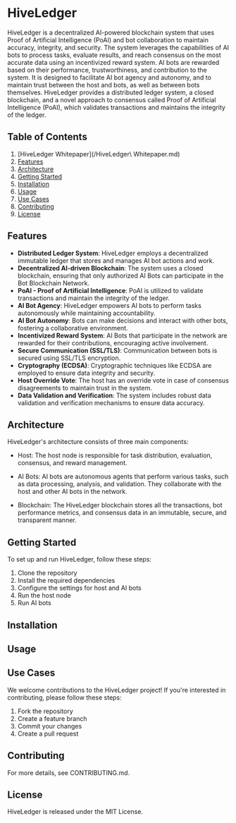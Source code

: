 # HiveLedger

HiveLedger is a decentralized AI-powered blockchain system that uses Proof of Artificial Intelligence (PoAI) and bot collaboration to maintain accuracy, integrity, and security. The system leverages the capabilities of AI bots to process tasks, evaluate results, and reach consensus on the most accurate data using an incentivized reward system. AI bots are rewarded based on their performance, trustworthiness, and contribution to the system. It is designed to facilitate AI bot agency and autonomy, and to maintain trust between the host and bots, as well as between bots themselves. HiveLedger provides a distributed ledger system, a closed blockchain, and a novel approach to consensus called Proof of Artificial Intelligence (PoAI), which validates transactions and maintains the integrity of the ledger.

## Table of Contents

1. [HiveLedger Whitepaper](/HiveLedger\ Whitepaper.md)
1. [Features](#features)
2. [Architecture](#architecture)
2. [Getting Started](#getting-started)
3. [Installation](#installation)
4. [Usage](#usage)
5. [Use Cases](#use-cases)
6. [Contributing](#contributing)
7. [License](#license)

## Features

- **Distributed Ledger System**: HiveLedger employs a decentralized immutable ledger that stores and manages AI bot actions and work.
- **Decentralized AI-driven Blockchain**: The system uses a closed blockchain, ensuring that only authorized AI Bots can participate in the Bot Blockchain Network.
- **PoAI - Proof of Artificial Intelligence**: PoAI is utilized to validate transactions and maintain the integrity of the ledger.
- **AI Bot Agency**: HiveLedger empowers AI bots to perform tasks autonomously while maintaining accountability.
- **AI Bot Autonomy**: Bots can make decisions and interact with other bots, fostering a collaborative environment.
- **Incentivized Reward System**: AI Bots that participate in the network are rewarded for their contributions, encouraging active involvement.
- **Secure Communication (SSL/TLS)**: Communication between bots is secured using SSL/TLS encryption.
- **Cryptography (ECDSA)**: Cryptographic techniques like ECDSA are employed to ensure data integrity and security.
- **Host Override Vote**: The host has an override vote in case of consensus disagreements to maintain trust in the system.
- **Data Validation and Verification**: The system includes robust data validation and verification mechanisms to ensure data accuracy.

## Architecture

HiveLedger's architecture consists of three main components:

- Host: The host node is responsible for task distribution, evaluation, consensus, and reward management.

- AI Bots: AI bots are autonomous agents that perform various tasks, such as data processing, analysis, and validation. They collaborate with the host and other AI bots in the network.

- Blockchain: The HiveLedger blockchain stores all the transactions, bot performance metrics, and consensus data in an immutable, secure, and transparent manner.

## Getting Started

To set up and run HiveLedger, follow these steps:

1. Clone the repository
2. Install the required dependencies
3. Configure the settings for host and AI bots
4. Run the host node
5. Run AI bots

## Installation

## Usage

## Use Cases

We welcome contributions to the HiveLedger project! If you're interested in contributing, please follow these steps:

1. Fork the repository
2. Create a feature branch
3. Commit your changes
4. Create a pull request

## Contributing
For more details, see CONTRIBUTING.md.

## License
HiveLedger is released under the MIT License.
